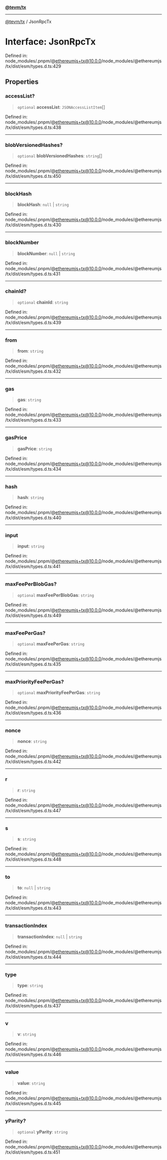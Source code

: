 [**@tevm/tx**](../README.md)

***

[@tevm/tx](../globals.md) / JsonRpcTx

# Interface: JsonRpcTx

Defined in: node\_modules/.pnpm/@ethereumjs+tx@10.0.0/node\_modules/@ethereumjs/tx/dist/esm/types.d.ts:429

## Properties

### accessList?

> `optional` **accessList**: `JSONAccessListItem`[]

Defined in: node\_modules/.pnpm/@ethereumjs+tx@10.0.0/node\_modules/@ethereumjs/tx/dist/esm/types.d.ts:438

***

### blobVersionedHashes?

> `optional` **blobVersionedHashes**: `string`[]

Defined in: node\_modules/.pnpm/@ethereumjs+tx@10.0.0/node\_modules/@ethereumjs/tx/dist/esm/types.d.ts:450

***

### blockHash

> **blockHash**: `null` \| `string`

Defined in: node\_modules/.pnpm/@ethereumjs+tx@10.0.0/node\_modules/@ethereumjs/tx/dist/esm/types.d.ts:430

***

### blockNumber

> **blockNumber**: `null` \| `string`

Defined in: node\_modules/.pnpm/@ethereumjs+tx@10.0.0/node\_modules/@ethereumjs/tx/dist/esm/types.d.ts:431

***

### chainId?

> `optional` **chainId**: `string`

Defined in: node\_modules/.pnpm/@ethereumjs+tx@10.0.0/node\_modules/@ethereumjs/tx/dist/esm/types.d.ts:439

***

### from

> **from**: `string`

Defined in: node\_modules/.pnpm/@ethereumjs+tx@10.0.0/node\_modules/@ethereumjs/tx/dist/esm/types.d.ts:432

***

### gas

> **gas**: `string`

Defined in: node\_modules/.pnpm/@ethereumjs+tx@10.0.0/node\_modules/@ethereumjs/tx/dist/esm/types.d.ts:433

***

### gasPrice

> **gasPrice**: `string`

Defined in: node\_modules/.pnpm/@ethereumjs+tx@10.0.0/node\_modules/@ethereumjs/tx/dist/esm/types.d.ts:434

***

### hash

> **hash**: `string`

Defined in: node\_modules/.pnpm/@ethereumjs+tx@10.0.0/node\_modules/@ethereumjs/tx/dist/esm/types.d.ts:440

***

### input

> **input**: `string`

Defined in: node\_modules/.pnpm/@ethereumjs+tx@10.0.0/node\_modules/@ethereumjs/tx/dist/esm/types.d.ts:441

***

### maxFeePerBlobGas?

> `optional` **maxFeePerBlobGas**: `string`

Defined in: node\_modules/.pnpm/@ethereumjs+tx@10.0.0/node\_modules/@ethereumjs/tx/dist/esm/types.d.ts:449

***

### maxFeePerGas?

> `optional` **maxFeePerGas**: `string`

Defined in: node\_modules/.pnpm/@ethereumjs+tx@10.0.0/node\_modules/@ethereumjs/tx/dist/esm/types.d.ts:435

***

### maxPriorityFeePerGas?

> `optional` **maxPriorityFeePerGas**: `string`

Defined in: node\_modules/.pnpm/@ethereumjs+tx@10.0.0/node\_modules/@ethereumjs/tx/dist/esm/types.d.ts:436

***

### nonce

> **nonce**: `string`

Defined in: node\_modules/.pnpm/@ethereumjs+tx@10.0.0/node\_modules/@ethereumjs/tx/dist/esm/types.d.ts:442

***

### r

> **r**: `string`

Defined in: node\_modules/.pnpm/@ethereumjs+tx@10.0.0/node\_modules/@ethereumjs/tx/dist/esm/types.d.ts:447

***

### s

> **s**: `string`

Defined in: node\_modules/.pnpm/@ethereumjs+tx@10.0.0/node\_modules/@ethereumjs/tx/dist/esm/types.d.ts:448

***

### to

> **to**: `null` \| `string`

Defined in: node\_modules/.pnpm/@ethereumjs+tx@10.0.0/node\_modules/@ethereumjs/tx/dist/esm/types.d.ts:443

***

### transactionIndex

> **transactionIndex**: `null` \| `string`

Defined in: node\_modules/.pnpm/@ethereumjs+tx@10.0.0/node\_modules/@ethereumjs/tx/dist/esm/types.d.ts:444

***

### type

> **type**: `string`

Defined in: node\_modules/.pnpm/@ethereumjs+tx@10.0.0/node\_modules/@ethereumjs/tx/dist/esm/types.d.ts:437

***

### v

> **v**: `string`

Defined in: node\_modules/.pnpm/@ethereumjs+tx@10.0.0/node\_modules/@ethereumjs/tx/dist/esm/types.d.ts:446

***

### value

> **value**: `string`

Defined in: node\_modules/.pnpm/@ethereumjs+tx@10.0.0/node\_modules/@ethereumjs/tx/dist/esm/types.d.ts:445

***

### yParity?

> `optional` **yParity**: `string`

Defined in: node\_modules/.pnpm/@ethereumjs+tx@10.0.0/node\_modules/@ethereumjs/tx/dist/esm/types.d.ts:451
